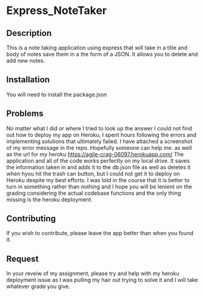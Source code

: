 # Express_NoteTaker

## Description
This is a note taking application using express that will take in a title and body of notes save them in a the form of a JSON.
It allows you to delete and add new notes.

## Installation
You will need to install the package.json

## Problems
No matter what I did or where I tried to look up the answer I could not find out how to deploy my app on Heroku, I spent hours following the errors and implementing solutions that ultimately failed. 
I have attached a screenshot of my error message in the repo. Hopefully someone can help me. as well as the url for my heroku https://agile-crag-06097.herokuapp.com/
The application and all of the code works perfectly on my local drive. It saves the information taken in and adds it to the db.json file as well as deletes it when hyou hit the trash can button, but I could not get it to deploy on Heroku despite my best efforts.
I was told in the course that it is better to turn in something rather than nothing and I hope you will be lenient on the grading considering the actual codebase functions and the only thing missing is the heroku deployment.

## Contributing 
If you wish to contribute, please leave the app better than when you found it.

## Request
In your reveiw of my assignment, please try and help with my heroku deployment issue as I was pulling my hair out trying to solve it and I will take whatever grade you give.
